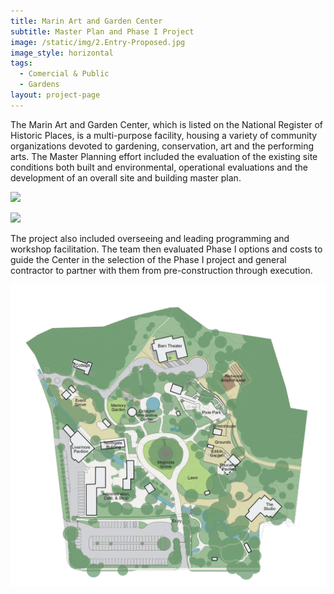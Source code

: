```yaml
---
title: Marin Art and Garden Center
subtitle: Master Plan and Phase I Project
image: /static/img/2.Entry-Proposed.jpg
image_style: horizontal
tags:
  - Comercial & Public
  - Gardens
layout: project-page
---
```


The Marin Art and Garden Center, which is listed on the National Register of Historic Places, is a multi-purpose facility, housing a variety of community organizations devoted to gardening, conservation, art and the performing arts. The Master Planning effort included the evaluation of the existing site conditions both built and environmental, operational evaluations and the development of an overall site and building master plan.

![](</static/img/MagcPhase_View 4 (Final).jpg>)

![](</static/img/Kiosk (Final).jpg>)

The project also included overseeing and leading programming and workshop facilitation. The team then evaluated Phase I options and costs to guide the Center in the selection of the Phase I project and general contractor to partner with them from pre-construction through execution.

![](/static/img/MAGC_Masterplan_Rendered_210513.png)

